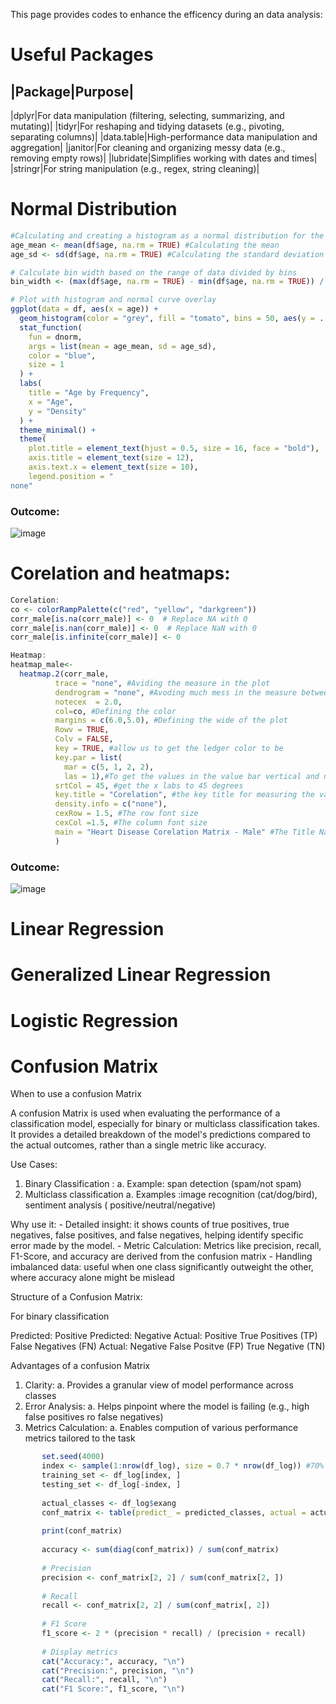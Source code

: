 This page provides codes to enhance the efficency during an data analysis: 
# Useful Packages
|Package|Purpose|
-----------------
|dplyr|For data manipulation (filtering, selecting, summarizing, and mutating)|
|tidyr|For reshaping and tidying datasets (e.g., pivoting, separating columns)|
|data.table|High-performance data manipulation and aggregation|
|janitor|For cleaning and organizing messy data (e.g., removing empty rows)|
|lubridate|Simplifies working with dates and times|
|stringr|For string manipulation (e.g., regex, string cleaning)|


# Normal Distribution 

````R
#Calculating and creating a histogram as a normal distribution for the Cholestrol of the survey 
age_mean <- mean(df$age, na.rm = TRUE) #Calculating the mean
age_sd <- sd(df$age, na.rm = TRUE) #Calculating the standard deviation

# Calculate bin width based on the range of data divided by bins
bin_width <- (max(df$age, na.rm = TRUE) - min(df$age, na.rm = TRUE)) / 50  

# Plot with histogram and normal curve overlay
ggplot(data = df, aes(x = age)) +
  geom_histogram(color = "grey", fill = "tomato", bins = 50, aes(y = ..density..)) +  # Use density for y to align with normal curve
  stat_function(
    fun = dnorm,
    args = list(mean = age_mean, sd = age_sd),
    color = "blue",
    size = 1
  ) +
  labs(
    title = "Age by Frequency",
    x = "Age",
    y = "Density"
  ) +
  theme_minimal() +
  theme(
    plot.title = element_text(hjust = 0.5, size = 16, face = "bold"),
    axis.title = element_text(size = 12),
    axis.text.x = element_text(size = 10),
    legend.position = "
none"
````
### Outcome: 

![image](https://github.com/user-attachments/assets/8892a51f-4fa8-4d27-af0c-a200b3e198ef)

# Corelation and heatmaps: 

````r
Corelation:
co <- colorRampPalette(c("red", "yellow", "darkgreen"))
corr_male[is.na(corr_male)] <- 0  # Replace NA with 0
corr_male[is.nan(corr_male)] <- 0  # Replace NaN with 0
corr_male[is.infinite(corr_male)] <- 0 
````
````r
Heatmap: 
heatmap_male<- 
  heatmap.2(corr_male, 
          trace = "none", #Aviding the measure in the plot
          dendrogram = "none", #Avoding much mess in the measure between the col
          notecex  = 2.0,
          col=co, #Defining the color         
          margins = c(6.0,5.0), #Defining the wide of the plot 
          Rowv = TRUE,
          Colv = FALSE,
          key = TRUE, #allow us to get the ledger color to be 
          key.par = list(
            mar = c(5, 1, 2, 2), 
            las = 1),#To get the values in the value bar vertical and not horizontal 
          srtCol = 45, #get the x labs to 45 degrees  
          key.title = "Corelation", #the key title for measuring the values 
          density.info = c("none"),
          cexRow = 1.5, #The row font size 
          cexCol =1.5, #The column font size 
          main = "Heart Disease Corelation Matrix - Male" #The Title Name 
          )

````

### Outcome: 

![image](https://github.com/user-attachments/assets/91411e59-4bf5-42d8-9699-057c3ad0a2bb)


# Linear Regression 

# Generalized Linear Regression 

# Logistic Regression 

# Confusion Matrix 

When to use a confusion Matrix

A confusion Matrix is used when evaluating the performance of a classification model, especially for binary or multiclass classification takes. It provides a detailed breakdown of the model's predictions compared to the actual outcomes, rather than a single metric like accuracy. 

Use Cases: 

1. Binary Classification :
		a. Example: span detection (spam/not spam)
2. Multiclass classification 
		a. Examples :image recognition (cat/dog/bird), sentiment analysis ( positive/neutral/negative) 

Why use it: 
	- Detailed insight: it shows counts of true positives, true negatives, false positives, and false negatives, helping identify specific error made by the model. 
	- Metric Calculation: Metrics like precision, recall, F1-Score, and accuracy are derived from the confusion matrix 
	- Handling imbalanced data: useful when one class significantly outweight the other, where accuracy alone might be mislead 

Structure of a Confusion Matrix: 

For binary classification 

Predicted: Positive	Predicted: Negative
Actual: Positive	True Positives (TP)	False Negatives (FN)
Actual: Negative 	False Positve (FP)	True Negative (TN) 

Advantages of a confusion Matrix

1. Clarity: 
		a. Provides a granular view of model performance across classes 
2. Error Analysis: 
		a. Helps pinpoint where the model is failing (e.g., high false positives ro false negatives)
3. Metrics Calculation:
		a. Enables compution of various performance metrics tailored to the task

 ````r
		set.seed(4000)
		index <- sample(1:nrow(df_log), size = 0.7 * nrow(df_log)) #70% for the training 
		training_set <- df_log[index, ]
		testing_set <- df_log[-index, ]
	
		actual_classes <- df_log$exang 
		conf_matrix <- table(predict_ = predicted_classes, actual = actual_classes )
		
		print(conf_matrix)
		
		accuracy <- sum(diag(conf_matrix)) / sum(conf_matrix)
		
		# Precision
		precision <- conf_matrix[2, 2] / sum(conf_matrix[2, ])
		
		# Recall
		recall <- conf_matrix[2, 2] / sum(conf_matrix[, 2])
		
		# F1 Score
		f1_score <- 2 * (precision * recall) / (precision + recall)
		
		# Display metrics
		cat("Accuracy:", accuracy, "\n")
		cat("Precision:", precision, "\n")
		cat("Recall:", recall, "\n")
		cat("F1 Score:", f1_score, "\n")
		
````

